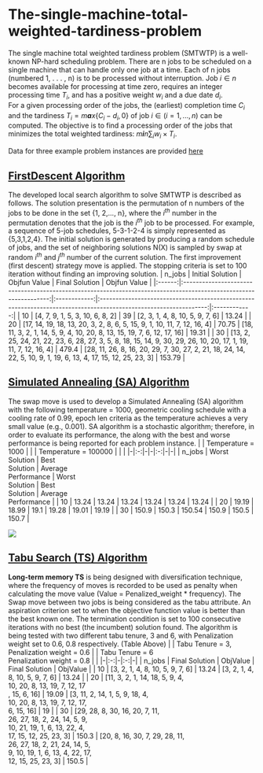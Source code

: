 # The-single-machine-total-weighted-tardiness-problem
The single machine total weighted tardiness problem (SMTWTP) is a
well-known NP-hard scheduling problem. There are n jobs to be scheduled
on a single machine that can handle only one job at a time. Each of n
jobs (numbered 1, . . . , n) is to be processed without interruption.
Job *i* ∈ *n* becomes available for processing at time zero, requires an
integer processing time *T*<sub>*i*</sub>, and has a positive weight
*w*<sub>*i*</sub> and a due date *d*<sub>*i*</sub>.  
For a given processing order of the jobs, the (earliest) completion time
*C*<sub>*i*</sub> and the tardiness
*T*<sub>*i*</sub> = *m**a**x*{*C*<sub>*i*</sub> − *d*<sub>*i*</sub>, 0}
of job *i* ∈ (*i* = 1, ..., *n*) can be computed. The objective is to
find a processing order of the jobs that minimizes the total weighted
tardiness:
*m**i**n*∑<sub>*i*</sub>*w*<sub>*i*</sub> × *T*<sub>*i*</sub>.

Data for three example problem instances are provided [here](https://github.com/taylankabbani/The-single-machine-total-weighted-tardiness-problem/tree/master/Data_instances)

## [FirstDescent Algorithm](https://github.com/taylankabbani/The-single-machine-total-weighted-tardiness-problem/blob/master/FirstDescent_algorithm.py)

The developed local search algorithm to solve SMTWTP is described as
follows. The solution presentation is the permutation of n numbers of
the jobs to be done in the set {1, 2,..., n}, where the
*i*<sup>*th*</sup> number in the permutation denotes that the job is
the *i*<sup>*th*</sup> job to be processed. For example, a sequence of
5-job schedules, 5-3-1-2-4 is simply represented as {5,3,1,2,4}. The
initial solution is generated by producing a random schedule of jobs,
and the set of neighboring solutions N(X) is sampled by swap at random
*i*<sup>*th*</sup> and *j*<sup>*th*</sup> number of the current
solution. The first improvement (first descent) strategy move is
applied. The stopping criteria is set to 100 iteration without finding
an improving solution.
| n_jobs |                                                  Initial Solution                                                 | Objfun Value |                                                  Final Solution                                                  | Objfun Value |
|:------:|:-----------------------------------------------------------------------------------------------------------------:|:------------:|:----------------------------------------------------------------------------------------------------------------:|:------------:|
| 10     | [4, 7, 9, 1, 5, 3, 10, 6, 8, 2]                                                                                   | 39           | [2, 3, 1, 4, 8, 10, 5, 9, 7, 6]                                                                                  | 13.24       |
| 20     | [17, 14, 19, 18, 13, 20, 3, 2, 8, 6,  5, 15, 9, 1, 10, 11, 7, 12, 16, 4]                                          | 70.75        | [18, 11, 3, 2, 1, 14, 5, 9, 4, 10, 20, 8, 13, 15, 19, 7, 6, 12, 17, 16]                                         | 19.31      |
| 30     | [13, 2, 25, 24, 21, 22, 23, 6, 28, 27,  3, 5, 8, 18, 15, 14, 9, 30, 29, 26, 10,  20, 17, 1, 19, 11, 7, 12, 16, 4] | 479.4        | [28, 11, 26, 8, 16, 20, 29, 7, 30, 27, 2, 21, 18, 24, 14, 22, 5, 10, 9, 1, 19, 6, 13, 4, 17, 15, 12, 25, 23, 3] | 153.79        |


## [Simulated Annealing (SA) Algorithm](https://github.com/taylankabbani/The-single-machine-total-weighted-tardiness-problem/blob/master/Simulated_Annealing%20algorithm/SA_Algorithm.py)
The swap move is used to develop a Simulated Annealing (SA) algorithm with the following
temperature = 1000, geometric cooling schedule with a cooling rate of 0.99, epoch len
criteria as the temperature achieves a very small value (e.g., 0.001).
SA algorithm is a stochastic algorithm; therefore, in order to evaluate its performance, the
along with the best and worse performance is being reported for each problem instance.
|  | Temperature = 1000 |  |  | Temperature = 100000 |  |  |
|-|:-:|-|-|:-:|-|-|
| n_jobs | Worst <br>Solution | Best <br>Solution | Average <br>Performance | Worst <br>Solution | Best <br>Solution | Average <br>Performance |
| 10 | 13.24 | 13.24 | 13.24 | 13.24 | 13.24 | 13.24 |
| 20 | 19.19 | 18.99 | 19.1 | 19.28 | 19.01 | 19.19 |
| 30 | 150.9 | 150.3 | 150.54 | 150.9 | 150.5 | 150.7 |

![](https://github.com/taylankabbani/The-single-machine-total-weighted-tardiness-problem/blob/master/Simulated_Annealing%20algorithm/Out.xlsx/img_1000.png)

## [Tabu Search (TS) Algorithm](https://github.com/taylankabbani/The-single-machine-total-weighted-tardiness-problem/blob/master/TS_longMemmory.py)
**Long-term memory TS** is being designed with diversification
technique, where the frequency of moves is recorded to be used as
penalty when calculating the move value (Value = Penalized\_weight \*
frequency). The Swap move between two jobs is being considered as the
tabu attribute. An aspiration criterion set to when the objective
function value is better than the best known one. The termination
condition is set to 100 consecutive iterations with no best (the
incumbent) solution found.
The algorithm is being tested with two different tabu tenure, 3 and 6,
with Penalization weight set to 0.6, 0.8 respectively. (Table Above)
|  | Tabu Tenure = 3, <br>Penalization weight = 0.6 |  | Tabu Tenure = 6<br>Penalization weight = 0.8 |  |
|-|:-:|-|:-:|-|
| n_jobs | Final Solution | ObjValue | Final Solution | ObjValue |
| 10 | [3, 2, 1, 4, 8, 10, 5, 9, 7, 6] | 13.24 | [3, 2, 1, 4, 8, 10, 5, 9, 7, 6] | 13.24 |
| 20 | [11, 3, 2, 1, 14, 18, 5, 9, 4,<br> 10, 20, 8, 13, 19, 7, 12, 17<br>, 15, 6, 16] | 19.09 | [3, 11, 2, 14, 1, 5, 9, 18, 4, <br>10, 20, 8, 13, 19, 7, 12, 17,<br> 6, 15, 16] | 19 |
| 30 | [29, 28, 8, 30, 16, 20, 7, 11, <br>26, 27, 18, 2, 24, 14, 5, 9,<br> 10, 21, 19, 1, 6, 13, 22, 4,<br> 17, 15, 12, 25, 23, 3] | 150.3 | [20, 8, 16, 30, 7, 29, 28, 11,<br> 26, 27, 18, 2, 21, 24, 14, 5,<br> 9, 10, 19, 1, 6, 13, 4, 22, 17,<br> 12, 15, 25, 23, 3] | 150.5 |
